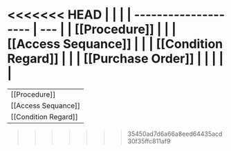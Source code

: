 
<<<<<<< HEAD
|                      |     |
| -------------------- | --- |
| [[Procedure]]        |     |
| [[Access Sequance]]  |     |
| [[Condition Regard]] |     |
| [[Purchase Order]]   |     |
|                      |     |
=======
|                      |
| -------------------- |
| [[Procedure]]        |
| [[Access Sequance]]  |
| [[Condition Regard]] |

>>>>>>> 35450ad7d6a66a8eed64435acd30f35ffc811af9
